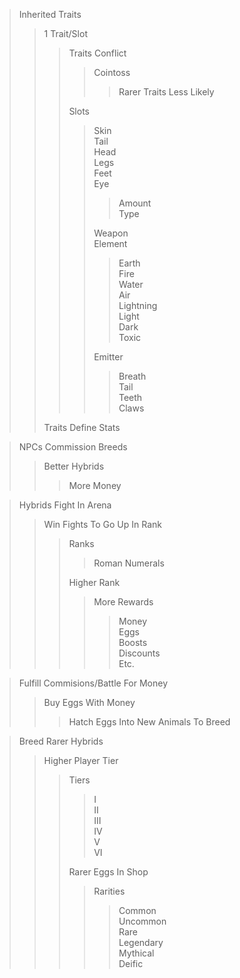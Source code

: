 > Inherited Traits
>> 1 Trait/Slot
>>> Traits Conflict
>>>> Cointoss
>>>>> Rarer Traits Less Likely
>>>
>>> Slots
>>>> Skin\
>>>> Tail\
>>>> Head\
>>>> Legs\
>>>> Feet\
>>>> Eye
>>>>> Amount\
>>>>> Type
>>>>
>>>> Weapon\
>>>> Element
>>>>> Earth\
>>>>> Fire\
>>>>> Water\
>>>>> Air\
>>>>> Lightning\
>>>>> Light\
>>>>> Dark\
>>>>> Toxic
>>>>
>>>> Emitter
>>>>> Breath\
>>>>> Tail\
>>>>> Teeth\
>>>>> Claws
>>
>> Traits Define Stats

> NPCs Commission Breeds
>> Better Hybrids
>>> More Money

> Hybrids Fight In Arena
>> Win Fights To Go Up In Rank
>>> Ranks
>>>> Roman Numerals
>>>
>>> Higher Rank
>>>> More Rewards
>>>>> Money\
>>>>> Eggs\
>>>>> Boosts\
>>>>> Discounts\
>>>>> Etc.

> Fulfill Commisions/Battle For Money
>> Buy Eggs With Money
>>> Hatch Eggs Into New Animals To Breed

> Breed Rarer Hybrids
>> Higher Player Tier
>>> Tiers
>>>> I\
>>>> II\
>>>> III\
>>>> IV\
>>>> V\
>>>> VI
>>>
>>> Rarer Eggs In Shop
>>>> Rarities
>>>>> Common\
>>>>> Uncommon\
>>>>> Rare\
>>>>> Legendary\
>>>>> Mythical\
>>>>> Deific